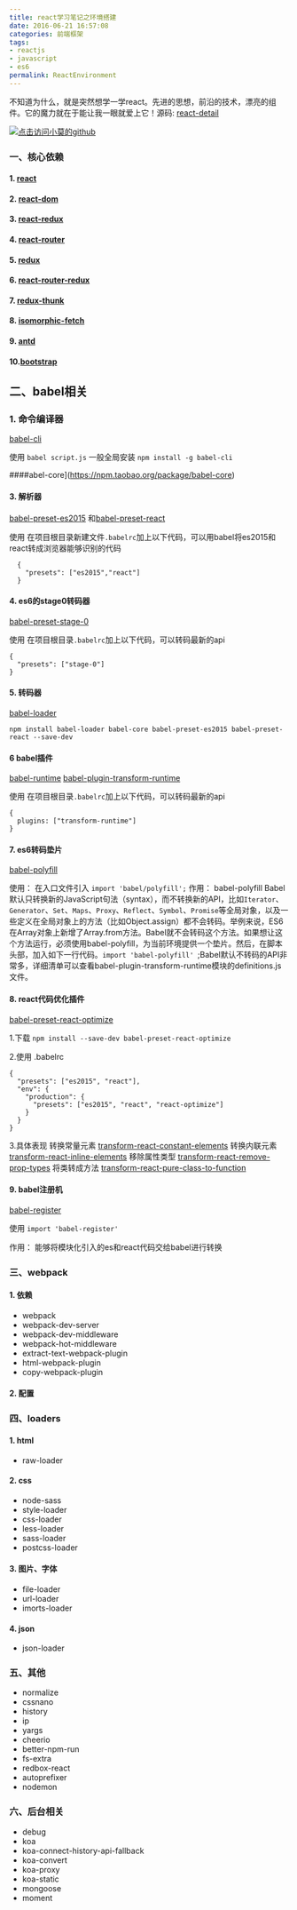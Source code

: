 ```yaml
---
title: react学习笔记之环境搭建
date: 2016-06-21 16:57:08
categories: 前端框架
tags:
- reactjs
- javascript
- es6
permalink: ReactEnvironment
---
```

不知道为什么，就是突然想学一学react。先进的思想，前沿的技术，漂亮的组件。它的魔力就在于能让我一眼就爱上它！源码: [react-detail](https://github.com/nodejs-study/node-koa/tree/master/web/client)
<!-- more -->
[![点击访问小莫的github](http://xiaomo.info/static/images/react.png)](https://github.com/syoubaku)
### 一、核心依赖

#### 1. [react](https://npm.taobao.org/package/react)
#### 2. [react-dom](https://npm.taobao.org/package/react-dom)
#### 3. [react-redux](https://npm.taobao.org/package/react-redux)
#### 4. [react-router](https://npm.taobao.org/package/react-router)
#### 5. [redux](https://npm.taobao.org/package/redux)
#### 6. [react-router-redux](https://npm.taobao.org/package/react-router-redux)
#### 7. [redux-thunk](https://npm.taobao.org/package/redux-thunk)
#### 8. [isomorphic-fetch](https://npm.taobao.org/package/isomorphic-fetch)
#### 9. [antd](https://npm.taobao.org/package/antd)
#### 10.[bootstrap](https://npm.taobao.org/package/bootstrap)

## 二、babel相关
### 1. 命令编译器

[babel-cli](https://npm.taobao.org/package/babel-cli)

使用 `babel script.js`   一般全局安装 `npm install -g babel-cli`

####abel-core](https://npm.taobao.org/package/babel-core)

#### 3. 解析器
[babel-preset-es2015](https://npm.taobao.org/package/babel-preset-es2015) 和[babel-preset-react](https://npm.taobao.org/package/babel-react)

使用 在项目根目录新建文件`.babelrc`加上以下代码，可以用babel将es2015和react转成浏览器能够识别的代码

```
  {
    "presets": ["es2015","react"]
  }
```

#### 4. es6的stage0转码器

[babel-preset-stage-0](https://npm.taobao.org/package/babel-preset-stage-0)

使用 在项目根目录`.babelrc`加上以下代码，可以转码最新的api

```
{
  "presets": ["stage-0"]
}
```

#### 5. 转码器

 [babel-loader](https://npm.taobao.org/package/babel-loader)

`npm install babel-loader babel-core babel-preset-es2015 babel-preset-react --save-dev`

#### 6 babel插件
[babel-runtime](https://npm.taobao.org/package/babel-runtime) [babel-plugin-transform-runtime](https://npm.taobao.org/package/babel-plugin-transform-runtime)

使用 在项目根目录`.babelrc`加上以下代码，可以转码最新的api

```
{
  plugins: ["transform-runtime"]
}
```

#### 7. es6转码垫片
[babel-polyfill](https://npm.taobao.org/package/babel-polyfill)

使用： 在入口文件引入 `import 'babel/polyfill';`
作用：
babel-polyfill Babel默认只转换新的JavaScript句法（syntax），而不转换新的API，比如`Iterator`、`Generator`、`Set`、`Maps`、`Proxy`、`Reflect`、`Symbol`、`Promise`等全局对象，以及一些定义在全局对象上的方法（比如Object.assign）都不会转码。举例来说，ES6在Array对象上新增了Array.from方法。Babel就不会转码这个方法。如果想让这个方法运行，必须使用babel-polyfill，为当前环境提供一个垫片。然后，在脚本头部，加入如下一行代码。`import 'babel-polyfill' `;Babel默认不转码的API非常多，详细清单可以查看babel-plugin-transform-runtime模块的definitions.js文件。

#### 8. react代码优化插件

[babel-preset-react-optimize](https://github.com/thejameskyle/babel-react-optimize)

1.下载  `npm install --save-dev babel-preset-react-optimize`

2.使用 .babelrc

```
{
  "presets": ["es2015", "react"],
  "env": {
    "production": {
      "presets": ["es2015", "react", "react-optimize"]
    }
  }
}
```

3.具体表现
转换常量元素  [transform-react-constant-elements](https://github.com/babel/babel/tree/master/packages/babel-plugin-transform-react-constant-elements)
转换内联元素  [transform-react-inline-elements](https://github.com/babel/babel/tree/master/packages/babel-plugin-transform-react-inline-elements)
移除属性类型  [transform-react-remove-prop-types](https://github.com/oliviertassinari/babel-plugin-transform-react-remove-prop-types)
将类转成方法  [transform-react-pure-class-to-function](https://github.com/thejameskyle/babel-react-optimize/tree/master/packages/babel-plugin-transform-react-pure-class-to-function)

#### 9. babel注册机

[babel-register](https://github.com/aleclarson/babel-register)

使用 `import 'babel-register'`

作用： 能够将模块化引入的es和react代码交给babel进行转换

### 三、webpack
#### 1. 依赖

- webpack
- webpack-dev-server
- webpack-dev-middleware
- webpack-hot-middleware
- extract-text-webpack-plugin
- html-webpack-plugin
- copy-webpack-plugin

#### 2. 配置

### 四、loaders

#### 1. html
- raw-loader
#### 2. css
- node-sass
- style-loader
- css-loader
- less-loader
- sass-loader
- postcss-loader
#### 3. 图片、字体
- file-loader
- url-loader
- imorts-loader
#### 4. json
- json-loader

### 五、其他
- normalize
- cssnano
- history
- ip
- yargs
- cheerio
- better-npm-run
- fs-extra
- redbox-react
- autoprefixer
- nodemon

### 六、后台相关

- debug
- koa
- koa-connect-history-api-fallback
- koa-convert
- koa-proxy
- koa-static
- mongoose
- moment
